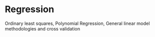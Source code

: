 # Regression
Ordinary least squares, Polynomial Regression, General linear model methodologies and cross validation

